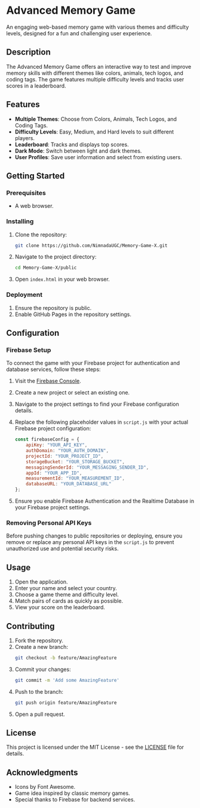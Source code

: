 # Advanced Memory Game

An engaging web-based memory game with various themes and difficulty levels, designed for a fun and challenging user experience.

## Description

The Advanced Memory Game offers an interactive way to test and improve memory skills with different themes like colors, animals, tech logos, and coding tags. The game features multiple difficulty levels and tracks user scores in a leaderboard.

## Features

- **Multiple Themes**: Choose from Colors, Animals, Tech Logos, and Coding Tags.
- **Difficulty Levels**: Easy, Medium, and Hard levels to suit different players.
- **Leaderboard**: Tracks and displays top scores.
- **Dark Mode**: Switch between light and dark themes.
- **User Profiles**: Save user information and select from existing users.

## Getting Started

### Prerequisites

- A web browser.

### Installing

1. Clone the repository:
    ```bash
    git clone https://github.com/NimnadaUGC/Memory-Game-X.git
    ```
2. Navigate to the project directory:
    ```bash
    cd Memory-Game-X/public
    ```
3. Open `index.html` in your web browser.

### Deployment

1. Ensure the repository is public.
2. Enable GitHub Pages in the repository settings.

## Configuration

### Firebase Setup

To connect the game with your Firebase project for authentication and database services, follow these steps:

1. Visit the [Firebase Console](https://console.firebase.google.com/).
2. Create a new project or select an existing one.
3. Navigate to the project settings to find your Firebase configuration details.
4. Replace the following placeholder values in `script.js` with your actual Firebase project configuration:

    ```javascript
    const firebaseConfig = {
        apiKey: "YOUR_API_KEY",
        authDomain: "YOUR_AUTH_DOMAIN",
        projectId: "YOUR_PROJECT_ID",
        storageBucket: "YOUR_STORAGE_BUCKET",
        messagingSenderId: "YOUR_MESSAGING_SENDER_ID",
        appId: "YOUR_APP_ID",
        measurementId: "YOUR_MEASUREMENT_ID",
        databaseURL: "YOUR_DATABASE_URL"
    };
    ```

5. Ensure you enable Firebase Authentication and the Realtime Database in your Firebase project settings.

### Removing Personal API Keys

Before pushing changes to public repositories or deploying, ensure you remove or replace any personal API keys in the `script.js` to prevent unauthorized use and potential security risks.

## Usage

1. Open the application.
2. Enter your name and select your country.
3. Choose a game theme and difficulty level.
4. Match pairs of cards as quickly as possible.
5. View your score on the leaderboard.

## Contributing

1. Fork the repository.
2. Create a new branch:
    ```bash
    git checkout -b feature/AmazingFeature
    ```
3. Commit your changes:
    ```bash
    git commit -m 'Add some AmazingFeature'
    ```
4. Push to the branch:
    ```bash
    git push origin feature/AmazingFeature
    ```
5. Open a pull request.

## License

This project is licensed under the MIT License - see the [LICENSE](LICENSE) file for details.

## Acknowledgments

- Icons by Font Awesome.
- Game idea inspired by classic memory games.
- Special thanks to Firebase for backend services.
